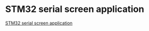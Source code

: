 # STM32 serial screen application
[STM32 serial screen application](https://aiwithcloud.com/2022/09/16/stm32_serial_screen_application/)